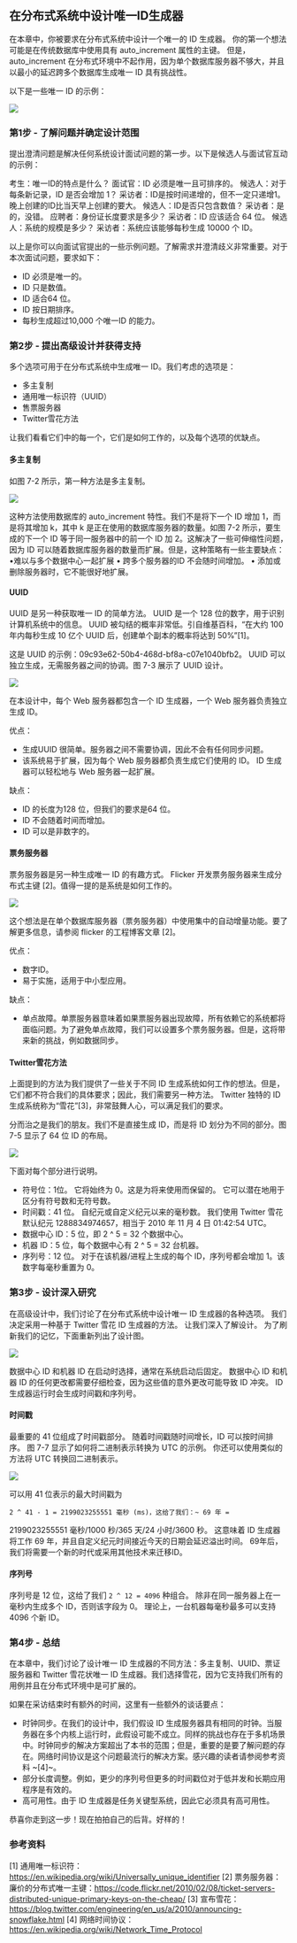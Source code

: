 ## 在分布式系统中设计唯一ID生成器
在本章中，你被要求在分布式系统中设计一个唯一的 ID 生成器。 你的第一个想法可能是在传统数据库中使用具有 auto_increment 属性的主键。 但是，auto_increment 在分布式环境中不起作用，因为单个数据库服务器不够大，并且以最小的延迟跨多个数据库生成唯一 ID 具有挑战性。

以下是一些唯一 ID 的示例：

![](./images/Chapter-7/7-01.png)

### 第1步 - 了解问题并确定设计范围
提出澄清问题是解决任何系统设计面试问题的第一步。以下是候选人与面试官互动的示例：

考生：唯一ID的特点是什么？
面试官：ID 必须是唯一且可排序的。
候选人：对于每条新记录，ID 是否会增加 1？
采访者：ID是按时间递增的，但不一定只递增1。晚上创建的ID比当天早上创建的要大。
候选人：ID是否只包含数值？
采访者：是的，没错。
应聘者：身份证长度要求是多少？
采访者：ID 应该适合 64 位。
候选人：系统的规模是多少？
采访者：系统应该能够每秒生成 10000 个 ID。

以上是你可以向面试官提出的一些示例问题。了解需求并澄清歧义非常重要。对于本次面试问题，要求如下：

- ID 必须是唯一的。
- ID 只是数值。
- ID 适合64 位。
- ID 按日期排序。
- 每秒生成超过10,000 个唯一ID 的能力。

### 第2步 - 提出高级设计并获得支持
多个选项可用于在分布式系统中生成唯一 ID。我们考虑的选项是：

- 多主复制
- 通用唯一标识符（UUID）
- 售票服务器
- Twitter雪花方法

让我们看看它们中的每一个，它们是如何工作的，以及每个选项的优缺点。

#### 多主复制
如图 7-2 所示，第一种方法是多主复制。

![](./images/Chapter-7/7-02.png)

这种方法使用数据库的 auto_increment 特性。我们不是将下一个 ID 增加 1，而是将其增加 k，其中 k 是正在使用的数据库服务器的数量。如图 7-2 所示，要生成的下一个 ID 等于同一服务器中的前一个 ID 加 2。这解决了一些可伸缩性问题，因为 ID 可以随着数据库服务器的数量而扩展。但是，这种策略有一些主要缺点：
•难以与多个数据中心一起扩展
• 跨多个服务器的ID 不会随时间增加。
• 添加或删除服务器时，它不能很好地扩展。

#### UUID
UUID 是另一种获取唯一 ID 的简单方法。 UUID 是一个 128 位的数字，用于识别计算机系统中的信息。 UUID 被勾结的概率非常低。引自维基百科，“在大约 100 年内每秒生成 10 亿个 UUID 后，创建单个副本的概率将达到 50%”[1]。

这是 UUID 的示例：09c93e62-50b4-468d-bf8a-c07e1040bfb2。 UUID 可以独立生成，无需服务器之间的协调。图 7-3 展示了 UUID 设计。

![](./images/Chapter-7/7-03.png)

在本设计中，每个 Web 服务器都包含一个 ID 生成器，一个 Web 服务器负责独立生成 ID。

优点：

- 生成UUID 很简单。服务器之间不需要协调，因此不会有任何同步问题。
- 该系统易于扩展，因为每个 Web 服务器都负责生成它们使用的 ID。 ID 生成器可以轻松地与 Web 服务器一起扩展。

缺点：

- ID 的长度为128 位，但我们的要求是64 位。
- ID 不会随着时间而增加。
- ID 可以是非数字的。

#### 票务服务器

票务服务器是另一种生成唯一 ID 的有趣方式。 Flicker 开发票务服务器来生成分布式主键 [2]。值得一提的是系统是如何工作的。

![](./images/Chapter-7/7-04.png)

这个想法是在单个数据库服务器（票务服务器）中使用集中的自动增量功能。要了解更多信息，请参阅 flicker 的工程博客文章 [2]。

优点：

- 数字ID。
- 易于实施，适用于中小型应用。

缺点：

- 单点故障。单票服务器意味着如果票服务器出现故障，所有依赖它的系统都将面临问题。为了避免单点故障，我们可以设置多个票务服务器。但是，这将带来新的挑战，例如数据同步。

#### Twitter雪花方法
上面提到的方法为我们提供了一些关于不同 ID 生成系统如何工作的想法。但是，它们都不符合我们的具体要求；因此，我们需要另一种方法。 Twitter 独特的 ID 生成系统称为“雪花”[3]，非常鼓舞人心，可以满足我们的要求。

分而治之是我们的朋友。我们不是直接生成 ID，而是将 ID 划分为不同的部分。图 7-5 显示了 64 位 ID 的布局。

![](./images/Chapter-7/7-05.png)

下面对每个部分进行说明。

- 符号位：1位。 它将始终为 0。这是为将来使用而保留的。 它可以潜在地用于区分有符号数和无符号数。
- 时间戳：41 位。 自纪元或自定义纪元以来的毫秒数。 我们使用 Twitter 雪花默认纪元 1288834974657，相当于 2010 年 11 月 4 日 01:42:54 UTC。
- 数据中心 ID：5 位，即 2 ^ 5 = 32 个数据中心。
- 机器 ID：5 位，每个数据中心有 2 ^ 5 = 32 台机器。
- 序列号：12 位。 对于在该机器/进程上生成的每个 ID，序列号都会增加 1。该数字每毫秒重置为 0。

### 第3步 - 设计深入研究
在高级设计中，我们讨论了在分布式系统中设计唯一 ID 生成器的各种选项。 我们决定采用一种基于 Twitter 雪花 ID 生成器的方法。 让我们深入了解设计。 为了刷新我们的记忆，下面重新列出了设计图。

![](./images/Chapter-7/7-06.png)

数据中心 ID 和机器 ID 在启动时选择，通常在系统启动后固定。 数据中心 ID 和机器 ID 的任何更改都需要仔细检查，因为这些值的意外更改可能导致 ID 冲突。 ID 生成器运行时会生成时间戳和序列号。

#### 时间戳
最重要的 41 位组成了时间戳部分。 随着时间戳随时间增长，ID 可以按时间排序。 图 7-7 显示了如何将二进制表示转换为 UTC 的示例。 你还可以使用类似的方法将 UTC 转换回二进制表示。

![](./images/Chapter-7/7-07.png)

可以用 41 位表示的最大时间戳为

```2 ^ 41 - 1 = 2199023255551 毫秒 (ms)，这给了我们：~ 69 年 =```

2199023255551 毫秒/1000 秒/365 天/24 小时/3600 秒。 这意味着 ID 生成器将工作 69 年，并且自定义纪元时间接近今天的日期会延迟溢出时间。 69年后，我们将需要一个新的时代或采用其他技术来迁移ID。

#### 序列号
序列号是 12 位，这给了我们 ```2 ^ 12 = 4096``` 种组合。 除非在同一服务器上在一毫秒内生成多个 ID，否则该字段为 0。 理论上，一台机器每毫秒最多可以支持 4096 个新 ID。

### 第4步 - 总结
在本章中，我们讨论了设计唯一 ID 生成器的不同方法：多主复制、UUID、票证服务器和 Twitter 雪花状唯一 ID 生成器。我们选择雪花，因为它支持我们所有的用例并且在分布式环境中是可扩展的。

如果在采访结束时有额外的时间，这里有一些额外的谈话要点：

- 时钟同步。在我们的设计中，我们假设 ID 生成服务器具有相同的时钟。当服务器在多个内核上运行时，此假设可能不成立。同样的挑战也存在于多机场景中。时钟同步的解决方案超出了本书的范围；但是，重要的是要了解问题的存在。网络时间协议是这个问题最流行的解决方案。感兴趣的读者请参阅参考资料 ~[4]~。
- 部分长度调整。例如，更少的序列号但更多的时间戳位对于低并发和长期应用程序是有效的。
- 高可用性。由于 ID 生成器是任务关键型系统，因此它必须具有高可用性。

恭喜你走到这一步！现在拍拍自己的后背。好样的！

### 参考资料
[1] 通用唯一标识符：https://en.wikipedia.org/wiki/Universally_unique_identifier
[2] 票务服务器：廉价的分布式唯一主键：https://code.flickr.net/2010/02/08/ticket-servers-distributed-unique-primary-keys-on-the-cheap/
[3] 宣布雪花：https://blog.twitter.com/engineering/en_us/a/2010/announcing-snowflake.html
[4] 网络时间协议：https://en.wikipedia.org/wiki/Network_Time_Protocol
